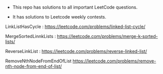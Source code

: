 * This repo has solutions to all important LeetCode questions.

* It has solutions to Leetcode weekly contests.

                                   
LinkListHasCycle :  https://leetcode.com/problems/linked-list-cycle/ 

MergeSortedLinnkLists : https://leetcode.com/problems/merge-k-sorted-lists/

ReverseLinkList : https://leetcode.com/problems/reverse-linked-list/ 

RemoveNthNodeFromEndOfList https://leetcode.com/problems/remove-nth-node-from-end-of-list/

